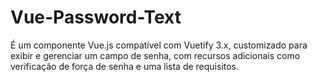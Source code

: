 # Vue-Password-Text
É um componente Vue.js compatível com Vuetify 3.x, customizado para exibir e gerenciar um campo de senha, com recursos adicionais como verificação de força de senha e uma lista de requisitos.
